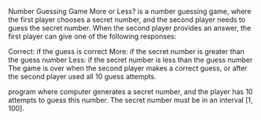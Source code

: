 Number Guessing Game
More or Less? is a number guessing game, where the first player chooses a secret number, and the second player needs to guess the secret number. When the second player provides an answer, the first player can give one of the following responses:

Correct: if the guess is correct
More: if the secret number is greater than the guess number
Less: if the secret number is less than the guess number
The game is over when the second player makes a correct guess, or after the second player used all 10 guess attempts.

program where computer generates a secret number, and the player has 10 attempts to guess this number. The secret number must be in an interval [1, 100].
